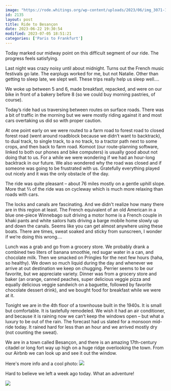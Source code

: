 ```yaml
---
image: "https://rode.whitings.org/wp-content/uploads/2023/06/img_3071-1.jpg"
id: 2135
layout: post
title: Ride to Besançon
date: 2023-06-22 19:30:54
modified: 2023-07-05 18:51:21
categories: ['Paris to Frankfurt']
---
```



Today marked our midway point on this difficult segment of our ride. The progress feels satisfying.




Last night was crazy noisy until about midnight. Turns out the French music festivals go late. The earplugs worked for me, but not Natalie. Other than getting to sleep late, we slept well. These trips really help us sleep well….




We woke up between 5 and 6, made breakfast, repacked, and were on our bike in front of a bakery before 8 (so we could buy morning pastries, of course). 




Today’s ride had us traversing between routes on surface roads. There was a bit of traffic in the morning but we were mostly riding against it and most cars overtaking us did so with proper caution. 




At one point early on we were routed to a farm road to forest road to closed forest road (went around roadblock because we didn’t want to backtrack), to dual track, to single track, to a no track, to a tractor path next to some crops, and then back to farm road. Komoot (our route-planning software, linked to both our phones and bike computers) is usually good about not doing that to us. For a while we were wondering if we had an hour-long backtrack in our future. We also wondered why the road was closed and if someone was going to be frustrated with us. Gratefully everything played out nicely and it was the only obstacle of the day.




The ride was quite pleasant – about 76 miles mostly on a gentle uphill slope. More that ⅔ of the ride was on cycleway which is much more relaxing than roads with cars.




The locks and canals are fascinating. And we didn't realize how many there are in this region at least. The French equivalent of an old American in a blue one-piece Winnebago suit driving a motor home is a French couple in khaki pants and white sailors hats driving a barge mobile home slowly up and down the canals. Seems like you can get almost anywhere using these boats. There are times, sweat soaked and sticky from sunscreen, I wonder if we’re doing this wrong…. 




Lunch was a grab and go from a grocery store. We probably drank a combined two liters of banana smoothie, red sugar water in a can, and chocolate milk. Then we smacked on Pringles for the next few hours (haha, so healthy). We down so much liquid during the day and whenever we arrive at out destination we keep on chugging. Perrier seems to be our favorite, but we appreciate variety. Dinner was from a grocery store and baker (an orange, canned peaches, super delicious veggie pizza and equally delicious veggie sandwich on a baguette, followed by favorite chocolate dessert drink), and we bought food for breakfast while we were at it.




Tonight we are in the 4th floor of a townhouse built in the 1940s. It is small but comfortable. It is tastefully remodeled. We wish it had an air conditioner, and because it is raining now we can’t keep the windows open – but what a luxury to be out of the rain. The forecast had us slated for a monsoon mid-ride today. It rained hard for less than an hour and we arrived mostly dry (not counting the sweat). 




We are in a town called Besançon, and there is an amazing 17th-century citadel or long fort way up high on a huge ridge overlooking the town. From our Airbnb we can look up and see it out the window. 




Here's more info and a cool photo: [![](https://en.m.wikipedia.org/wiki/Citadel_of_Besançon#/media/File%3ACitadelle_Besançon.jpg)](https://en.m.wikipedia.org/wiki/Citadel_of_Besan%C3%A7on)




Hard to believe we left a week ago today. What an adventure! 




<!-- Auto-inserted images -->
![](https://rode.whitings.org/wp-content/uploads/2023/06/img_3071-1.jpg)
